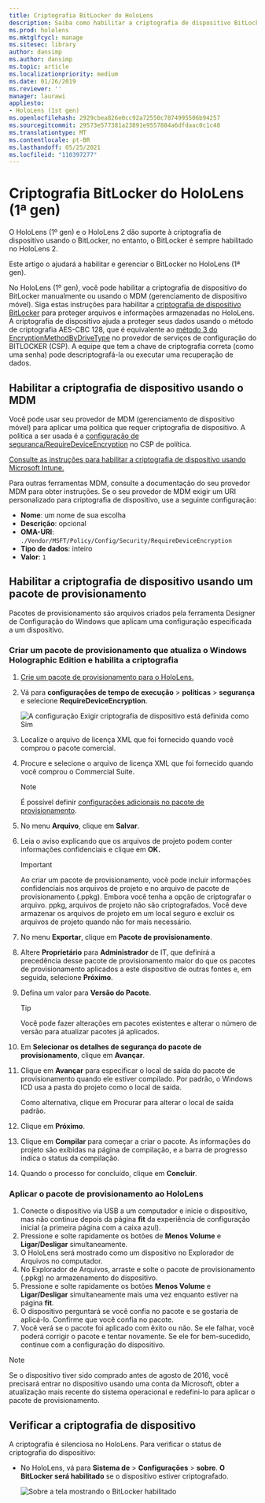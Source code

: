 ```yaml
---
title: Criptografia BitLocker do HoloLens
description: Saiba como habilitar a criptografia de dispositivo BitLocker para proteger arquivos armazenados em seus dispositivos de realidade misturada do HoloLens.
ms.prod: hololens
ms.mktglfcycl: manage
ms.sitesec: library
author: dansimp
ms.author: dansimp
ms.topic: article
ms.localizationpriority: medium
ms.date: 01/26/2019
ms.reviewer: ''
manager: laurawi
appliesto:
- HoloLens (1st gen)
ms.openlocfilehash: 2929cbea826e0cc92a72550c7874995506b94257
ms.sourcegitcommit: 29573e577381a23891e9557884a6dfdaac0c1c48
ms.translationtype: MT
ms.contentlocale: pt-BR
ms.lasthandoff: 05/25/2021
ms.locfileid: "110397277"
---
```

# <a name="hololens-1st-gen-bitlocker-encryption"></a>Criptografia BitLocker do HoloLens (1ª gen)

O HoloLens (1º gen) e o HoloLens 2 dão suporte à criptografia de dispositivo usando o BitLocker, no entanto, o BitLocker é sempre habilitado no HoloLens 2.

Este artigo o ajudará a habilitar e gerenciar o BitLocker no HoloLens (1ª gen).

No HoloLens (1º gen), você pode habilitar a criptografia de dispositivo do BitLocker manualmente ou usando o MDM (gerenciamento de dispositivo móvel). Siga estas instruções para habilitar a [criptografia de dispositivo BitLocker](https://docs.microsoft.com/windows/security/information-protection/bitlocker/bitlocker-device-encryption-overview-windows-10#bitlocker-device-encryption) para proteger arquivos e informações armazenadas no HoloLens. A criptografia de dispositivo ajuda a proteger seus dados usando o método de criptografia AES-CBC 128, que é equivalente ao [método 3 do EncryptionMethodByDriveType](https://docs.microsoft.com/windows/client-management/mdm/bitlocker-csp#encryptionmethodbydrivetype) no provedor de serviços de configuração do BITLOCKER (CSP). A equipe que tem a chave de criptografia correta (como uma senha) pode descriptografá-la ou executar uma recuperação de dados.

## <a name="enable-device-encryption-using-mdm"></a>Habilitar a criptografia de dispositivo usando o MDM

Você pode usar seu provedor de MDM (gerenciamento de dispositivo móvel) para aplicar uma política que requer criptografia de dispositivo. A política a ser usada é a [configuração de segurança/RequireDeviceEncryption](https://docs.microsoft.com/windows/client-management/mdm/policy-csp-security#security-requiredeviceencryption) no CSP de política.

[Consulte as instruções para habilitar a criptografia de dispositivo usando Microsoft Intune.](https://docs.microsoft.com/intune/compliance-policy-create-windows#windows-holographic-for-business)

Para outras ferramentas MDM, consulte a documentação do seu provedor MDM para obter instruções. Se o seu provedor de MDM exigir um URI personalizado para criptografia de dispositivo, use a seguinte configuração:

- **Nome**: um nome de sua escolha
- **Descrição**: opcional
- **OMA-URI**: `./Vendor/MSFT/Policy/Config/Security/RequireDeviceEncryption`
- **Tipo de dados**: inteiro
- **Valor**: `1`

## <a name="enable-device-encryption-using-a-provisioning-package"></a>Habilitar a criptografia de dispositivo usando um pacote de provisionamento

Pacotes de provisionamento são arquivos criados pela ferramenta Designer de Configuração do Windows que aplicam uma configuração especificada a um dispositivo. 

### <a name="create-a-provisioning-package-that-upgrades-the-windows-holographic-edition-and-enables-encryption"></a>Criar um pacote de provisionamento que atualiza o Windows Holographic Edition e habilita a criptografia

1. [Crie um pacote de provisionamento para o HoloLens.](hololens-provisioning.md)
1. Vá para **configurações de tempo de execução**  >  **políticas**  >  **segurança** e selecione **RequireDeviceEncryption**.

    ![A configuração Exigir criptografia de dispositivo está definida como Sim](images/device-encryption.png)

1. Localize o arquivo de licença XML que foi fornecido quando você comprou o pacote comercial.

1. Procure e selecione o arquivo de licença XML que foi fornecido quando você comprou o Commercial Suite.
    > [!NOTE]
    > É possível definir [configurações adicionais no pacote de provisionamento](hololens-provisioning.md).

1. No menu **Arquivo**, clique em **Salvar**. 

1. Leia o aviso explicando que os arquivos de projeto podem conter informações confidenciais e clique em **OK.**

    > [!IMPORTANT]
    > Ao criar um pacote de provisionamento, você pode incluir informações confidenciais nos arquivos de projeto e no arquivo de pacote de provisionamento (.ppkg). Embora você tenha a opção de criptografar o arquivo. ppkg, arquivos de projeto não são criptografados. Você deve armazenar os arquivos de projeto em um local seguro e excluir os arquivos de projeto quando não for mais necessário.

1. No menu **Exportar**, clique em **Pacote de provisionamento**.
1. Altere **Proprietário** para **Administrador** de IT, que definirá a precedência desse pacote de provisionamento maior do que os pacotes de provisionamento aplicados a este dispositivo de outras fontes e, em seguida, selecione **Próximo**.
1. Defina um valor para **Versão do Pacote**.

    > [!TIP]
    > Você pode fazer alterações em pacotes existentes e alterar o número de versão para atualizar pacotes já aplicados.

1. Em **Selecionar os detalhes de segurança do pacote de provisionamento**, clique em **Avançar**.
1. Clique em **Avançar** para especificar o local de saída do pacote de provisionamento quando ele estiver compilado. Por padrão, o Windows ICD usa a pasta do projeto como o local de saída.

    Como alternativa, clique em Procurar para alterar o local de saída padrão.

1. Clique em **Próximo**.
1. Clique em **Compilar** para começar a criar o pacote. As informações do projeto são exibidas na página de compilação, e a barra de progresso indica o status da compilação.
1. Quando o processo for concluído, clique em **Concluir**.

### <a name="apply-the-provisioning-package-to-hololens"></a>Aplicar o pacote de provisionamento ao HoloLens

1. Conecte o dispositivo via USB a um computador e inicie o dispositivo, mas não continue depois da página **fit** da experiência de configuração inicial (a primeira página com a caixa azul).
1. Pressione e solte rapidamente os botões de **Menos Volume** e **Ligar/Desligar** simultaneamente.
1. O HoloLens será mostrado como um dispositivo no Explorador de Arquivos no computador.
1. No Explorador de Arquivos, arraste e solte o pacote de provisionamento (.ppkg) no armazenamento do dispositivo.
1. Pressione e solte rapidamente os botões **Menos Volume** e **Ligar/Desligar** simultaneamente mais uma vez enquanto estiver na página **fit**.
1. O dispositivo perguntará se você confia no pacote e se gostaria de aplicá-lo. Confirme que você confia no pacote.
1. Você verá se o pacote foi aplicado com êxito ou não. Se ele falhar, você poderá corrigir o pacote e tentar novamente. Se ele for bem-sucedido, continue com a configuração do dispositivo.

> [!NOTE]
> Se o dispositivo tiver sido comprado antes de agosto de 2016, você precisará entrar no dispositivo usando uma conta da Microsoft, obter a atualização mais recente do sistema operacional e redefini-lo para aplicar o pacote de provisionamento.

## <a name="verify-device-encryption"></a>Verificar a criptografia de dispositivo

A criptografia é silenciosa no HoloLens. Para verificar o status de criptografia do dispositivo:

- No HoloLens, vá para **Sistema de**  >  **Configurações**  >  **sobre**. **O BitLocker** **será habilitado** se o dispositivo estiver criptografado. 

    ![Sobre a tela mostrando o BitLocker habilitado](images/about-encryption.png)
